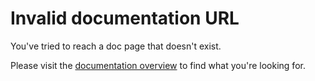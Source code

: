 Invalid documentation URL
=========================

You've tried to reach a doc page that doesn't exist.

Please visit the [documentation overview](overview) to find what you're looking for.

